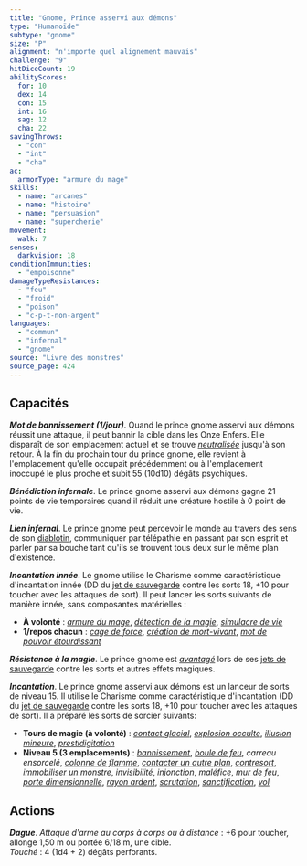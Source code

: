```yaml
---
title: "Gnome, Prince asservi aux démons"
type: "Humanoïde"
subtype: "gnome"
size: "P"
alignment: "n'importe quel alignement mauvais"
challenge: "9"
hitDiceCount: 19
abilityScores:
  for: 10
  dex: 14
  con: 15
  int: 16
  sag: 12
  cha: 22
savingThrows:
  - "con"
  - "int"
  - "cha"
ac:
  armorType: "armure du mage"
skills:
  - name: "arcanes"
  - name: "histoire"
  - name: "persuasion"
  - name: "supercherie"
movement:
  walk: 7
senses:
  darkvision: 18
conditionImmunities:
  - "empoisonne"
damageTypeResistances:
  - "feu"
  - "froid"
  - "poison"
  - "c-p-t-non-argent"
languages:
  - "commun"
  - "infernal"
  - "gnome"
source: "Livre des monstres"
source_page: 424
---
```

## Capacités
_**Mot de bannissement (1/jour)**_. Quand le prince gnome asservi aux démons réussit une attaque, il peut bannir la cible dans les Onze Enfers. Elle disparaît de son emplacement actuel et se trouve [_neutralisée_](/gerer-la-sante-du-personnage/#neutralise) jusqu'à son retour. À la fin du prochain tour du prince gnome, elle revient à l'emplacement qu'elle occupait précédemment ou à l'emplacement inoccupé le plus proche et subit 55 (10d10) dégâts psychiques.

_**Bénédiction infernale**_. Le prince gnome asservi aux démons gagne 21 points de vie temporaires quand il réduit une créature hostile à 0 point de vie.

_**Lien infernal**_. Le prince gnome peut percevoir le monde au travers des sens de son [diablotin](/bestiaire/diablotin/), communiquer par télépathie en passant par son esprit et parler par sa bouche tant qu'ils se trouvent tous deux sur le même plan d'existence.

_**Incantation innée**_. Le gnome utilise le Charisme comme caractéristique d'incantation innée (DD du [jet de sauvegarde](/utiliser-les-caracteristiques/#jets-de-sauvegarde) contre les sorts 18, +10 pour toucher avec les attaques de sort). Il peut lancer les sorts suivants de manière innée, sans composantes matérielles :
* **À volonté** : [_armure du mage_](/grimoire/armure-du-mage/), [_détection de la magie_](/grimoire/detection-de-la-magie/), [_simulacre de vie_](/grimoire/simulacre-de-vie/)
* **1/repos chacun** : [_cage de force_](/grimoire/cage-de-force/), [_création de mort-vivant_](/grimoire/creation-de-mort-vivant/), [_mot de pouvoir étourdissant_](/grimoire/mot-de-pouvoir-etourdissant/)

_**Résistance à la magie**_. Le prince gnome est [_avantagé_](/utiliser-les-caracteristiques/#avantage-et-desavantage) lors de ses [jets de sauvegarde](/utiliser-les-caracteristiques/#jets-de-sauvegarde) contre les sorts et autres effets magiques.

_**Incantation**_. Le prince gnome asservi aux démons est un lanceur de sorts de niveau 15. Il utilise le Charisme comme caractéristique d'incantation (DD du [jet de sauvegarde](/utiliser-les-caracteristiques/#jets-de-sauvegarde) contre les sorts 18, +10 pour toucher avec les attaques de sort). Il a préparé les sorts de sorcier suivants:
* **Tours de magie (à volonté)** : [_contact glacial_](/grimoire/contact-glacial/), [_explosion occulte_](/grimoire/explosion-occulte/), [_illusion mineure_](/grimoire/illusion-mineure/), [_prestidigitation_](/grimoire/prestidigitation/)
* **Niveau 5 (3 emplacements)** : [_bannissement_](/grimoire/bannissement/), [_boule de feu_](/grimoire/boule-de-feu/), _carreau ensorcelé_, [_colonne de flamme_](/grimoire/colonne-de-flamme/), [_contacter un autre plan_](/grimoire/contacter-un-autre-plan/), [_contresort_](/grimoire/contresort/), [_immobiliser un monstre_](/grimoire/immobiliser-un-monstre/), [_invisibilité_](/grimoire/invisibilite/), [_injonction_](/grimoire/injonction/), _maléfice_, [_mur de feu_](/grimoire/mur-de-feu/), [_porte dimensionnelle_](/grimoire/porte-dimensionnelle/), [_rayon ardent_](/grimoire/rayon-ardent/), [_scrutation_](/grimoire/scrutation/), [_sanctification_](/grimoire/sanctification/), [_vol_](/grimoire/vol)

## Actions
_**Dague**_. _Attaque d'arme au corps à corps ou à distance_ : +6 pour toucher, allonge 1,50 m ou portée 6/18 m, une cible.  
_Touché_ : 4 (1d4 + 2) dégâts perforants.
